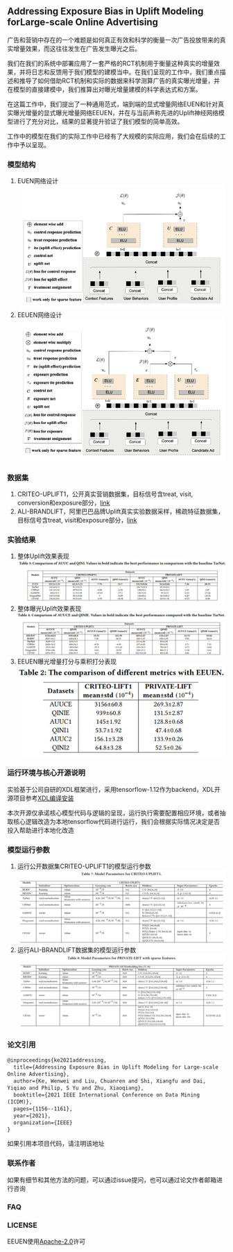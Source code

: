 ## Addressing Exposure Bias in Uplift Modeling forLarge-scale Online Advertising

广告和营销中存在的一个难题是如何真正有效和科学的衡量一次广告投放带来的真实增量效果，而这往往发生在广告发生曝光之后。

我们在我们的系统中部署应用了一套严格的RCT机制用于衡量这种真实的增量效果，并将日志和反馈用于我们模型的建模当中。在我们呈现的工作中，我们重点描述和推导了如何借助RCT机制和实际的数据来科学测算广告的真实曝光增量，并在模型的直接建模中，我们推算出对曝光增量建模的科学表达式和方案。

在这篇工作中，我们提出了一种通用范式，端到端的显式增量网络EUEN和针对真实曝光增量的显式曝光增量网络EEUEN，并在与当前声称先进的Uplift神经网络模型进行了充分对比，结果的显著提升验证了我们模型的简单高效。

工作中的模型在我们的实际工作中已经有了大规模的实际应用，我们会在后续的工作中予以呈现。

### 模型结构

1. EUEN网络设计
![euen](image/uplift_fig01.png)
2. EEUEN网络设计
![eeuen](image/uplift_fig02.png)

### 数据集

1. CRITEO-UPLIFT1，公开真实营销数据集，目标信号含treat, visit, conversion和exposure部分，[link](https://ailab.criteo.com/criteo-uplift-prediction-dataset/)
2. ALI-BRANDLIFT，阿里巴巴品牌Uplift真实实验数据采样，稀疏特征数据集，目标信号含treat, visit和exposure部分，[link](https://tianchi.aliyun.com/dataset/dataDetail?dataId=94883)

### 实验结果

1. 整体Uplift效果表现
![m1](image/metric1.png)
2. 整体曝光Uplift效果表现
![m2](image/metric2.png)
3. EEUEN曝光增量打分与乘积打分表现
![m3](image/metric3.png)

### 运行环境与核心开源说明

实验基于公司自研的XDL框架进行，采用tensorflow-1.12作为backend，XDL开源项目参考[XDL编译安装](https://github.com/alibaba/x-deeplearning/wiki/%E7%BC%96%E8%AF%91%E5%AE%89%E8%A3%85)

本次开源仅承诺核心模型代码与逻辑的呈现，运行执行需要配置相应环境，或者抽取核心逻辑改造为本地tensorflow代码进行运行，我们会根据实际情况决定是否投入帮助进行本地化改造

### 模型运行参数
1. 运行公开数据集CRITEO-UPLIFT1的模型运行参数
![criteo](image/run_for_criteo.png)
2. 运行ALI-BRANDLIFT数据集的模型运行参数
![ali_brandlift](image/run_for_ali_brandlift.png)

### 论文引用
```
@inproceedings{ke2021addressing,
  title={Addressing Exposure Bias in Uplift Modeling for Large-scale Online Advertising},
  author={Ke, Wenwei and Liu, Chuanren and Shi, Xiangfu and Dai, Yiqiao and Philip, S Yu and Zhu, Xiaoqiang},
  booktitle={2021 IEEE International Conference on Data Mining (ICDM)},
  pages={1156--1161},
  year={2021},
  organization={IEEE}
}
```

如果引用本项目代码，请注明该地址

### 联系作者
如果有细节和其他方法的问题，可以通过issue提问，也可以通过论文作者邮箱进行咨询

### FAQ

### LICENSE

EEUEN使用[Apache-2.0](./LICENSE)许可
